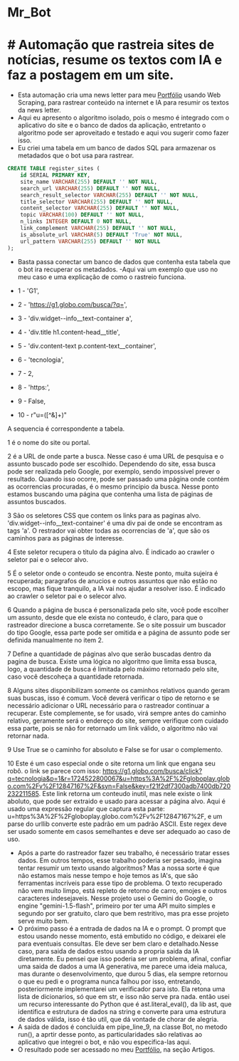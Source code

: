 # Mr_Bot
# # Automação que rastreia sites de notícias, resume os textos com IA e faz a postagem em um site.

- Esta automação cria uma news letter para meu [Portfólio](https://www.brainstormtech.com.br/) usando Web Scraping, para rastrear conteúdo na internet e IA para resumir os textos da news letter.
- Aqui eu apresento o algoritmo isolado, pois o mesmo é integrado com o aplicativo do site e o banco de dados da aplicação, entretanto o algoritmo pode ser aproveitado e testado e aqui vou sugerir como fazer isso.
- Eu criei uma tabela em um banco de dados SQL para armazenar os metadados que o bot usa para rastrear.

```sql
CREATE TABLE register_sites (
    id SERIAL PRIMARY KEY,
    site_name VARCHAR(255) DEFAULT '' NOT NULL,
    search_url VARCHAR(255) DEFAULT '' NOT NULL,
    search_result_selector VARCHAR(255) DEFAULT '' NOT NULL,
    title_selector VARCHAR(255) DEFAULT '' NOT NULL,
    content_selector VARCHAR(255) DEFAULT '' NOT NULL,
    topic VARCHAR(100) DEFAULT '' NOT NULL,
    n_links INTEGER DEFAULT 0 NOT NULL,
    link_complement VARCHAR(255) DEFAULT '' NOT NULL,
    is_absolute_url VARCHAR(5) DEFAULT 'True' NOT NULL,
    url_pattern VARCHAR(255) DEFAULT '' NOT NULL
);
```

- Basta passa conectar um banco de dados que contenha esta tabela que o bot ira recuperar os metadados.
-Aqui vai um exemplo que uso no meu caso e uma explicação de como o rastreio funciona.

- 1 - 'G1',
- 2 - 'https://g1.globo.com/busca/?q=',
- 3 - 'div.widget--info__text-container a',
- 4 - 'div.title h1.content-head__title',
- 5 - 'div.content-text p.content-text__container',
- 6 - 'tecnologia',
- 7 - 2,
- 8 - 'https:',
- 9 - False,
- 10 - r"u=([^&]+)"

A sequencia é correspondente a tabela.

1 é o nome do site ou portal.

2 é a URL de onde parte a busca. Nesse caso é uma URL de pesquisa e o assunto buscado pode ser escolhido. Dependendo do site, essa busca pode ser realizada pelo Google, por exemplo, sendo impossivel prever o resultado. Quando isso ocorre, pode ser passado uma página onde contém as ocorrencias procuradas, é o mesmo principio da busca. Nesse ponto estamos buscando uma página que contenha uma lista de páginas de assuntos buscados.

3 São os seletores CSS que contem os links para as paginas alvo. 'div.widget--info__text-container' é uma div pai de onde se encontram as tags 'a'. O restrador vai obter todas as ocorrencias de 'a', que são os caminhos para as páginas de interesse.

4 Este seletor recupera o titulo da página alvo. É indicado ao crawler o seletor pai e o selecor alvo.

5 É o seletor onde o conteudo se encontra. Neste ponto, muita sujeira é recuperada; paragrafos de anucios e outros assuntos que não estão no escopo, mas fique tranquilo, a IA vai nos ajudar a resolver isso. É indicado ao crawler o seletor pai e o selecor alvo.

6 Quando a página de busca é personalizada pelo site, você pode escolher um assunto, desde que ele exista no conteudo, é claro, para que o rastreador direcione a busca corretamente. Se o site possuir um buscador do tipo Google, essa parte pode ser omitida e a página de assunto pode ser definida manualmente no item 2.

7 Define a quantidade de páginas alvo que serão buscadas dentro da pagina de busca. Existe uma lógica no algoritmo que limita essa busca, logo, a quantidade de busca é limitada pelo máximo retornado pelo site, caso você descoheça a quantidade retornada.

8 Alguns sites disponibilizam somente os caminhos relativos quando geram suas buscas, isso é comum. Você deverá verificar o tipo de retorno e se necessário adicionar o URL necessário para o rastreador continuar a recuperar. Este complemente, se for usado, virá sempre antes do caminho relativo, geramente será o endereço do site, sempre verifique com cuidado essa parte, pois se não for retornado um link válido, o algoritmo não vai retornar nada.

9 Use True se o caminho for absoluto e False se for usar o complemento.

10 Este é um caso especial onde o site retorna um link que engana seu robô. o link se parece com isso: https://g1.globo.com/busca/click?q=tecnologia&p=1&r=1724522800067&u=https%3A%2F%2Fgloboplay.globo.com%2Fv%2F12847167%2F&syn=False&key=f21f2df7300adb7400db720232211585. Este link retorna um conteudo inutil, mas nele existe o link aboluto, que pode ser extraido e usado para acessar a página alvo. Aqui é usado uma expressão regular que captura esta parte: u=https%3A%2F%2Fgloboplay.globo.com%2Fv%2F12847167%2F, e um parse do urllib converte este padrão em um padrão ASCII. Este regex deve ser usado somente em casos semelhantes e deve ser adequado ao caso de uso.

- Após a parte do rastreador fazer seu trabalho, é necessário tratar esses dados. Em outros tempos, esse trabalho poderia ser pesado, imagina tentar resumir um texto usando algoritmos? Mas a nossa sorte é que não estamos mais nesse tempo e hoje temos as IA's, que são ferramentas incríveis para esse tipo de problema. O texto recuperado não vem muito limpo, está repleto de retorno de carro, emojes e outros caracteres indesejaveis. Nesse projeto usei o Gemini do Google, o engine "gemini-1.5-flash", primeiro por ter uma API muito simples e segundo por ser gratuito, claro que bem restritivo, mas pra esse projeto serve muito bem.
- O próximo passo é a entrada de dados na IA e o prompt. O prompt que estou usando nesse momento, está embutido no código, e deixarei ele para eventuais consultas. Ele deve ser bem claro e detalhado.Nesse caso, para saida de dados estou usando a propria saida da IA diretamente. Eu pensei que isso poderia ser um problema, afinal, confiar uma saida de dados a uma IA generativa, me parece uma ideia maluca, mas durante o desenvolvimento, que durou 5 dias, ela sempre retornou o que eu pedi e o programa nunca falhou por isso, entretando, posteriormente implementarei um verificador para isto. Ela retona uma lista de dicionarios, só que em str, e isso não serve pra nada. então usei um recurso interessante do Python que é ast.literal_eval(), da lib ast, que identifica e estrutura de dados na string e converte para uma estrutura de dados válida, isso é tão util, que dá vontade de chorar de alegria.
- A saida de dados é concluida em pipe_line_9, na classe Bot, no metodo run(), a aprtir desse ponto, as particularidades são relativas ao aplicativo que integrei o bot, e não vou especifica-las aqui.
- O resultado pode ser acessado no meu [Portfólio](https://www.brainstormtech.com.br/), na seção Artigos.
